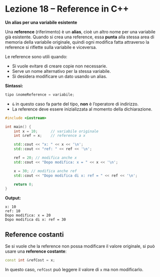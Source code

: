 # Lezione 18 – Reference in C++

**Un alias per una variabile esistente**

Una **reference** (riferimento) è un **alias**, cioè un altro nome per una variabile già esistente.
Quando si crea una reference, essa **punta** alla stessa area di memoria della variabile originale, quindi ogni modifica fatta attraverso la reference si riflette sulla variabile e viceversa.

Le reference sono utili quando:

* Si vuole evitare di creare copie non necessarie.
* Serve un nome alternativo per la stessa variabile.
* Si desidera modificare un dato usando un alias.

**Sintassi:**

```cpp
tipo &nomeReference = variabile;
```

* `&` in questo caso fa parte del tipo, **non** è l’operatore di indirizzo.
* La reference deve essere inizializzata al momento della dichiarazione.

```cpp
#include <iostream>

int main() {
    int x = 10;      // variabile originale
    int &ref = x;    // reference a x

    std::cout << "x: " << x << '\n';
    std::cout << "ref: " << ref << '\n';

    ref = 20; // modifica anche x
    std::cout << "Dopo modifica: x = " << x << '\n';

    x = 30; // modifica anche ref
    std::cout << "Dopo modifica di x: ref = " << ref << '\n';

    return 0;
}
```

**Output:**

```
x: 10
ref: 10
Dopo modifica: x = 20
Dopo modifica di x: ref = 30
```

## Reference costanti

Se si vuole che la reference non possa modificare il valore originale, si può usare una **reference costante**:

```cpp
const int &refCost = x;
```

In questo caso, `refCost` può leggere il valore di `x` ma non modificarlo.
